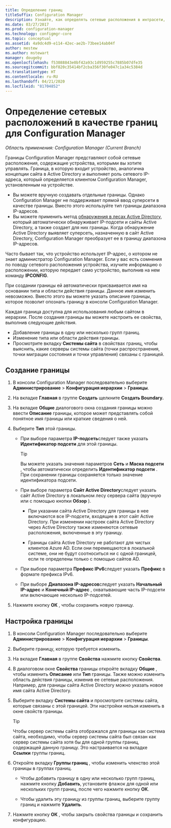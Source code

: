 ```yaml
---
title: Определение границ
titleSuffix: Configuration Manager
description: Узнайте, как определять сетевые расположения в интрасети, содержащие устройства, которыми вы хотите управлять.
ms.date: 03/27/2017
ms.prod: configuration-manager
ms.technology: configmgr-core
ms.topic: conceptual
ms.assetid: 4a9dc4d9-e114-42ec-ae2b-73bee14ab04f
author: mestew
ms.author: mstewart
manager: dougeby
ms.openlocfilehash: f53088843e0bf42a93c1d959255c7885b07dfe35
ms.sourcegitcommit: bbf820c35414bf2cba356f30fe047c1a34c5384d
ms.translationtype: HT
ms.contentlocale: ru-RU
ms.lasthandoff: 04/21/2020
ms.locfileid: "81704852"
---
```

# <a name="define-network-locations-as-boundaries-for-configuration-manager"></a>Определение сетевых расположений в качестве границ для Configuration Manager

*Область применения: Configuration Manager (Current Branch)*

Границы Configuration Manager представляют собой сетевые расположения, содержащие устройства, которыми вы хотите управлять. Граница, в которую входит устройство, аналогична концепции сайта в Active Directory и выполняет роль сетевого IP-адреса, который определяется клиентом Configuration Manager, установленным на устройстве.
- Вы можете вручную создавать отдельные границы. Однако Configuration Manager не поддерживает прямой ввод суперсети в качестве границы. Вместо этого используйте тип границы диапазона IP-адресов.
- Вы можете применить метод [обнаружения в лесах Active Directory](../../../../core/servers/deploy/configure/about-discovery-methods.md#bkmk_aboutForest), который автоматически обнаруживает IP-подсети и сайты Active Directory, а также создает для них границы. Когда обнаружение Active Directory выявляет суперсеть, назначенную в сайт Active Directory, Configuration Manager преобразует ее в границу диапазона IP-адресов.  

Часто бывает так, что устройство использует IP-адрес, о котором не знает администратор Configuration Manager. Если у вас есть сомнения по поводу сетевого расположения устройства, изучите информацию о расположении, которую передает само устройство, выполнив на нем команду **IPCONFIG**.  

При создании границы ей автоматически присваивается имя на основании типа и области действия границы. Данное имя изменить невозможно. Вместо этого вы можете указать описание границы, которое позволит опознать границу в консоли Configuration Manager.  

Каждая граница доступна для использования любым сайтом в иерархии. После создания границы вы можете настроить ее свойства, выполнив следующие действия.  
- Добавление границы в одну или несколько групп границ.  
- Изменение типа или области действия границы.  
- Просмотрите вкладку **Системы сайта** в свойствах границ, чтобы выяснить, какие серверы системы сайта (точки распространения, точки миграции состояния и точки управления) связаны с границей.  

## <a name="to-create-a-boundary"></a>Создание границы  

1.  В консоли Configuration Manager последовательно выберите **Администрирование** > **Конфигурация иерархии** > **Границы**.  

2.  На вкладке **Главная** в группе **Создать** щелкните **Создать Boundary.**  

3.  На вкладке **Общие** диалогового окна создания границы можно ввести **Описание** границы, которое может представлять собой понятное имя границы или краткие сведения о ней.  

4.  Выберите **Тип** этой границы.  

    - При выборе параметра **IP-подсеть**следует также указать **Идентификатор подсети** для этой границы.  
      > [!TIP]  
      > Вы можете указать значения параметров **Сеть** и **Маска подсети** , чтобы автоматически определить **Идентификатор подсети** . При сохранении границы сохраняется только значение идентификатора подсети.  

    - При выборе параметра **Сайт Active Directory**следует указать сайт Active Directory в локальном лесу сервера сайта (вручную или с помощью кнопки **Обзор** ).  
        
      - При указании сайта Active Directory для границы в нее включаются все IP-подсети, входящие в этот сайт Active Directory. При изменении настроек сайта Active Directory через Active Directory также изменяются сетевые расположения, включенные в эту границу.  

      - Границы сайта Active Directory не работают для чистых клиентов Azure AD. Если они перемещаются в локальной системе, они не будут соотноситься ни с одной границей, если те определены только с помощью сайтов AD.

    - При выборе параметра **Префикс IPv6**следует указать **Префикс** в формате префикса IPv6.  

    - При выборе **Диапазона IP-адресов**следует указать **Начальный IP-адрес** и **Конечный IP-адрес** , охватывающие часть IP-подсети или включающие несколько IP-подсетей.    

5.  Нажмите кнопку **ОК** , чтобы сохранить новую границу.  

## <a name="to-configure-a-boundary"></a>Настройка границы  

1.  В консоли Configuration Manager последовательно выберите **Администрирование** > **Конфигурация иерархии** > **Границы**.  

2.  Выберите границу, которую требуется изменить.  

3.  На вкладке **Главная** в группе **Свойства** нажмите кнопку **Свойства**.  

4.  В диалоговом окне **Свойства** границы откройте вкладку **Общие** , чтобы изменить **Описание** или **Тип** границы. Также можно изменить область действия границы, изменив ее сетевые расположения. Например, для границы сайта Active Directory можно указать новое имя сайта Active Directory.  

5.  Выберите вкладку **Системы сайта** и просмотрите системы сайта, которые связаны с этой границей. Эти настройки нельзя изменить в окне свойств границы.  

    > [!TIP]  
    > Чтобы сервер системы сайта отображался для границы как система сайта, необходимо, чтобы сервер системы сайта был связан как сервер системы сайта хотя бы для одной группы границ, содержащей данную границу. Это настраивается на вкладке **Ссылки** группы границ.  

6.  Откройте вкладку **Группы границ** , чтобы изменить членство этой границы в группах границ.  

    - Чтобы добавить границу в одну или несколько групп границ, нажмите кнопку **Добавить**, установите флажок для одной или нескольких групп границ, после чего нажмите кнопку **ОК**.  

    - Чтобы удалить эту границу из группы границ, выберите группу границ и нажмите **Удалить**.  

7.  Нажмите кнопку **ОК** , чтобы закрыть свойства границы и сохранить конфигурацию.  

